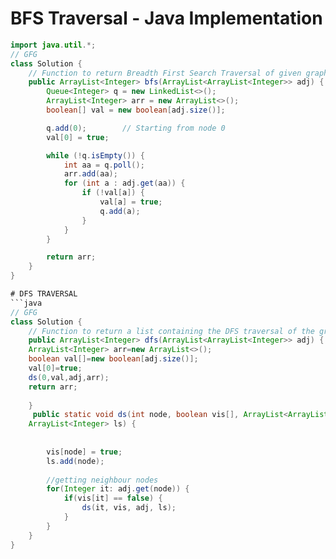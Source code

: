 # BFS Traversal - Java Implementation

```java
import java.util.*;
// GFG
class Solution {
    // Function to return Breadth First Search Traversal of given graph.
    public ArrayList<Integer> bfs(ArrayList<ArrayList<Integer>> adj) {
        Queue<Integer> q = new LinkedList<>();
        ArrayList<Integer> arr = new ArrayList<>();
        boolean[] val = new boolean[adj.size()];

        q.add(0);        // Starting from node 0
        val[0] = true;

        while (!q.isEmpty()) {
            int aa = q.poll();
            arr.add(aa);
            for (int a : adj.get(aa)) {
                if (!val[a]) {
                    val[a] = true;
                    q.add(a);
                }
            }
        }

        return arr;
    }
}

# DFS TRAVERSAL
```java
// GFG
class Solution {
    // Function to return a list containing the DFS traversal of the graph.
    public ArrayList<Integer> dfs(ArrayList<ArrayList<Integer>> adj) {
    ArrayList<Integer> arr=new ArrayList<>();
    boolean val[]=new boolean[adj.size()];
    val[0]=true;
    ds(0,val,adj,arr);
    return arr;
    
    }
     public static void ds(int node, boolean vis[], ArrayList<ArrayList<Integer>> adj, 
    ArrayList<Integer> ls) {
        
      
        vis[node] = true;
        ls.add(node);
        
        //getting neighbour nodes
        for(Integer it: adj.get(node)) {
            if(vis[it] == false) {
                ds(it, vis, adj, ls);
            }
        }
    }
}
